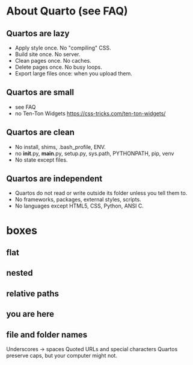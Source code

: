 
# About Quarto (see FAQ)

## Quartos are lazy
- Apply style once. No "compiling" CSS.
- Build site once. No server.
- Clean pages once. No caches.
- Delete pages once. No busy loops.
- Export large files once: when you upload them.

## Quartos are small
- see FAQ
- no Ten-Ton Widgets https://css-tricks.com/ten-ton-widgets/

## Quartos are clean
- No install, shims, .bash_profile, ENV.
- no __init__.py, __main__.py, setup.py, sys.path, PYTHONPATH, pip, venv
- No state except files.

## Quartos are independent
- Quartos do not read or write outside its folder unless you tell them to.
- No frameworks, packages, external styles, scripts.
- No languages except HTML5, CSS, Python, ANSI C.


# <nav> boxes

## flat <nav>
## nested <nav>
## relative paths
## you are here
## file and folder names
Underscores -> spaces
Quoted URLs and special characters
Quartos preserve caps, but your computer might not.

